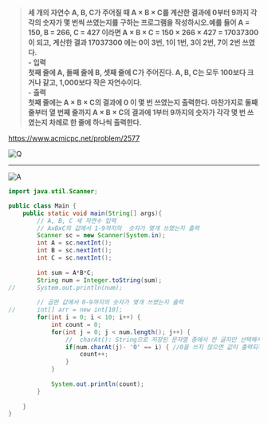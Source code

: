 > **세 개의 자연수 A, B, C가 주어질 때 A × B × C를 계산한 결과에 0부터 9까지 각각의 숫자가 몇 번씩 쓰였는지를 구하는 프로그램을 작성하시오.예를 들어 A = 150, B = 266, C = 427 이라면 A × B × C = 150 × 266 × 427 = 17037300 이 되고, 계산한 결과 17037300 에는 0이 3번, 1이 1번, 3이 2번, 7이 2번 쓰였다.<br>- 입력<br>첫째 줄에 A, 둘째 줄에 B, 셋째 줄에 C가 주어진다. A, B, C는 모두 100보다 크거나 같고, 1,000보다 작은 자연수이다.<br>- 출력<br>첫째 줄에는 A × B × C의 결과에 0 이 몇 번 쓰였는지 출력한다. 마찬가지로 둘째 줄부터 열 번째 줄까지 A × B × C의 결과에 1부터 9까지의 숫자가 각각 몇 번 쓰였는지 차례로 한 줄에 하나씩 출력한다.** <br>

https://www.acmicpc.net/problem/2577

![Q](https://img1.daumcdn.net/thumb/R1280x0/?scode=mtistory2&fname=https%3A%2F%2Fblog.kakaocdn.net%2Fdn%2FcYQhdN%2FbtrBWP3v68B%2F50c7HSrhxBk492xyjuSuAk%2Fimg.png "Q")

------------

![A](https://img1.daumcdn.net/thumb/R1280x0/?scode=mtistory2&fname=https%3A%2F%2Fblog.kakaocdn.net%2Fdn%2FoXgao%2FbtrB5Kg5lZq%2FbC8WtjcmbTQRNfyeFCuSe0%2Fimg.png "A")

```java
import java.util.Scanner;

public class Main {
	public static void main(String[] args){
		// A, B, C 세 자연수 입력
		// AxBxC의 값에서 1-9까지의  숫자가 몇개 쓰였는지 출력
		Scanner sc = new Scanner(System.in);
		int A = sc.nextInt();
		int B = sc.nextInt();
		int C = sc.nextInt();
		
		int sum = A*B*C;
		String num = Integer.toString(sum);
//		System.out.println(num);
		
		// 곱한 값에서 0-9까지의 숫자가 몇개 쓰였는지 출력
//		int[] arr = new int[10];
		for(int i = 0; i < 10; i++) {
			int count = 0;
			for(int j = 0; j < num.length(); j++) {
				//  charAt(): String으로 저장된 문자열 중에서 한 글자만 선택해서 char타입으로 변환
				if(num.charAt(j)- '0' == i) { //0을 쓰지 않으면 값이 출력되지 않음
					count++;
				}
			}
			
			System.out.println(count);
		}
		
	}
}

```
